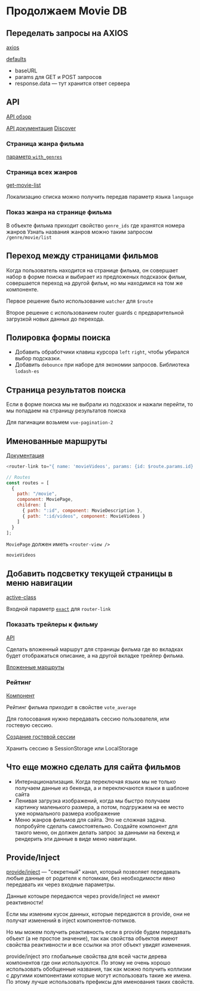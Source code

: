 # Продолжаем Movie DB

## Переделать запросы на AXIOS

[axios](https://github.com/axios/axios)

[defaults](https://github.com/axios/axios#config-defaults)

- baseURL
- params для GET и POST запросов
- response.data — тут хранится ответ сервера

## API

[API обзор](https://www.themoviedb.org/documentation/api)

[API документация](https://developers.themoviedb.org/3)
[Discover](https://developers.themoviedb.org/3/discover/movie-discover)

### Страница жанра фильма

[параметр `with_genres`](https://developers.themoviedb.org/3/discover/movie-discover)

### Страница всех жанров

[get-movie-list](https://developers.themoviedb.org/3/genres/get-movie-list)

Локализацию списка можно получить передав параметр языка `language`

### Показ жанра на странице фильма

В объекте фильма приходит свойство `genre_ids` где хранятся номера жанров
Узнать названия жанров можно таким запросом `/genre/movie/list`

## Переход между страницами фильмов

Когда пользователь находится на странице фильма, он совершает набор в форме поиска и выбирает из предложеных подсказок фильм, совершается переход на другой фильм, но мы находимся на том же компоненте.

Первое решение было использование `watcher` для `$route`

Второе решение с использованием router guards с предварительной загрузкой новых данных до перехода.

## Полировка формы поиска

- Добавить обработчики клавиш курсора `left` `right`, чтобы убирался выбор подсказки.
- Добавить `debounce` при наборе для экономии запросов. Библиотека `lodash-es`

## Страница результатов поиска

Если в форме поиска мы не выбрали из подсказок и нажали перейти, то мы попадаем на страницу результатов поиска

Для пагинации возьмем `vue-pagination-2`

## Именованные маршруты

[Документация](https://router.vuejs.org/ru/guide/essentials/named-routes.html)

```javascript
<router-link to="{ name: 'movieVideos', params: {id: $route.params.id} }" />
```

```javascript
// Routes
const routes = [
  {
    path: "/movie",
    component: MoviePage,
    children: [
      { path: ":id", component: MovieDescription },
      { path: ":id/videos", component: MovieVideos }
    ]
  }
];
```

`MoviePage` должен иметь `<router-view />`

`movieVideos`

## Добавить подсветку текущей страницы в меню навигации

[active-class](https://router.vuejs.org/ru/api/#active-class)

Входной параметр [`exact`](https://router.vuejs.org/ru/api/#exact) для `router-link`

### Показать трейлеры к фильму

[API](https://developers.themoviedb.org/3/movies/get-movie-videos)

Сделать вложенный маршрут для страницы фильма где во вкладках будет отображаться описание, а на другой вкладке трейлер фильма.

[Вложенные маршруты](https://router.vuejs.org/ru/guide/essentials/nested-routes.html)

### Рейтинг

[Компонент](https://github.com/craigh411/vue-star-rating/)

Рейтинг фильма приходит в свойстве `vote_average`

Для голосования нужно передавать сессию пользователя, или гостевую сессию.

[Создание гостевой сессии](https://developers.themoviedb.org/3/authentication/create-guest-session)

Хранить сессию в SessionStorage или LocalStorage

## Что еще можно сделать для сайта фильмов

- Интернационализация. Когда переключая языки мы не только получаем данные из бекенда, а и переключаются языки в шаблоне сайта
- Ленивая загрузка изображений, когда мы быстро получаем картинку маленького размера, а потом, подгружаем на ее место уже нормального размера изображение
- Меню жанров фильмов для сайта. Это не сложная задача. попробуйте сделать самостоятельно. Создайте компонент для такого меню, он должен делать запрос за данными на бекенд и рендерить эти данные в виде меню навигации.

## Provide/Inject

[provide/inject](https://ru.vuejs.org/v2/api/index.html#provide-inject) — "секретный" канал, который позволяет передавать любые данные от родителя к потомкам, без необходимости явно передавать их через входные параметры.

Данные котоыре передаются через provide/inject не имеют реактивности!

Если мы изменим кусок данных, которые передаются в provide, они не получат изменений в inject компонентов-потмков.

Но мы можем получить реактивность если в provide будем передавать объект (а не простое значение), так как свойства объектов имеют свойства реактивности и все ссылки на этот объект увидят изменения.

provide/inject это глобальные свойства для всей части дерева компонентов где они используются. По этому не очень хорошо использовать обобщенные названия, так как можно получить коллизии с другими компонентами которые могут использовать такие же имена. По этому лучше использовать префиксы для именования таких свойств.

